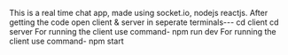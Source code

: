 This is a real time chat app, made using socket.io, nodejs reactjs.
After getting the code open client & server in seperate terminals---
    cd client
    cd server
For running the client use command- npm run dev
For running the client use command- npm start
